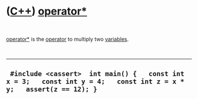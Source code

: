 
 

 

 

 

 

([C++](Cpp.md)) [operator\*](CppOperatorMultiply.md)
======================================================

 

[operator\*](CppOperatorMultiply.md) is the [operator](CppOperator.md)
to multiply two [variables](CppVariable.md).

 

  -----------------------------------------------------------------------------------------------------------------------
  ` #include <cassert>  int main() {   const int x = 3;   const int y = 4;   const int z = x * y;   assert(z == 12); }`
  -----------------------------------------------------------------------------------------------------------------------

 

 

 

 

 

 

